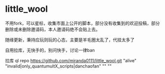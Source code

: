 # little_wool
不用fork，可以星标，收集市面上公开的脚本，部分没有收集到的欢迎投稿，部分删除或未删除邀请码，本人邀请码绝不会贴上去。


随缘更新，秉持应玩则玩的心态，主要是羊毛圈太乱了，代挂太多了


自用拉库，无快手的，别问快手，讨论一律ban


拉库
ql repo https://github.com/miranda0111/little_wool.git "alive" "invalid|only_quantumultX_scripts|danchaofan" "" ""
